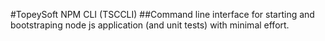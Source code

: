 #TopeySoft NPM CLI (TSCCLI)
##Command line interface for starting and bootstraping node js application (and unit tests) with minimal effort.